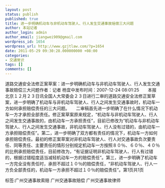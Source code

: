 ```yaml
---
layout: post
status: publish
published: true
title: 进一步明确机动车与非机动车驾驶人、行人发生交通事故赔偿三大问题
author: 本站记者
author_login: admin
author_email: jiangwei909@gmail.com
wordpress_id: 1654
wordpress_url: http://www.gzjtlaw.com/?p=1654
date: 2011-05-29 09:30:28.000000000 +08:00
categories:
- 交通常识
tags: []
comments: []
---
```

道路交通安全法修正案草案：进一步明确机动车与非机动车驾驶人、行人发生交通事故赔偿三大问题作者：记者 杨宜中发布时间：2007-12-24 08:01:25　　本报北京１２月２３日讯全国人大常委会２３日进行二审的道路交通安全法修正案草案，进一步明确了机动车与非机动车驾驶人、行人之间发生交通事故时，机动车一方如何承担赔偿责任的三大问题。　　二审稿首先进一步明确了在什么情况下机动车一方才承担全部责任。修正案草案原来规定，&ldquo;机动车与非机动车驾驶人、行人之间发生交通事故的，由机动车一方承担责任&rdquo;，目前已修改为&ldquo;机动车与非机动车驾驶人、行人之间发生交通事故，非机动车驾驶人、行人没有过错的，由机动车一方承担赔偿责任&rdquo;。第二，进一步明确了双方都有责任的情况下，机动车一方如何承担赔偿责任。最初的修正案草案对非机动车驾驶人、行人对交通事故负次要责任、同等责任、主要责任的情形分别规定机动车一方按照８０％、６０％、４０％的比例承担赔偿责任，目前修改为，&ldquo;有证据证明非机动车驾驶人、行人有过错的，根据过错程度适当减轻机动车一方的赔偿责任&rdquo;。第三，进一步明确了机动车一方完全没有责任时，承担不超过１０％的赔偿责任，&ldquo;非机动车驾驶人、行人一方负全部责任的，机动车一方承担不超过１０％的赔偿责任&rdquo;。第1页共1页标签:广州交通事故索赔 广州交通事故赔偿 广州交通事故律师

